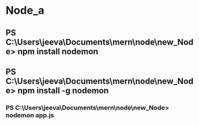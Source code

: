 # Node_a
## PS C:\Users\jeeva\Documents\mern\node\new_Node> npm install nodemon
## PS C:\Users\jeeva\Documents\mern\node\new_Node> npm install -g nodemon
### PS C:\Users\jeeva\Documents\mern\node\new_Node> nodemon app.js
### 
